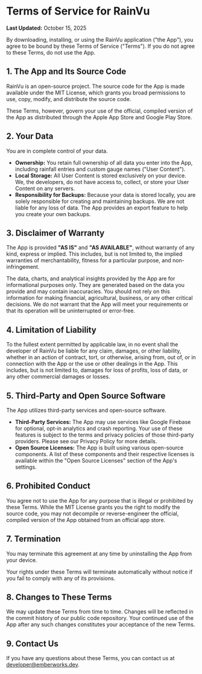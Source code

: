 # Terms of Service for RainVu

**Last Updated:** October 15, 2025

By downloading, installing, or using the RainVu application ("the App"), you agree to be bound by
these Terms of Service ("Terms"). If you do not agree to these Terms, do not use the App.

## 1. The App and Its Source Code

RainVu is an open-source project. The source code for the App is made available under the MIT
License, which grants you broad permissions to use, copy, modify, and distribute the source code.

These Terms, however, govern your use of the official, compiled version of the App as distributed
through the Apple App Store and Google Play Store.

## 2. Your Data

You are in complete control of your data.

* **Ownership:** You retain full ownership of all data you enter into the App, including rainfall
  entries and custom gauge names ("User Content").
* **Local Storage:** All User Content is stored exclusively on your device. We, the developers, do
  not have access to, collect, or store your User Content on any servers.
* **Responsibility for Backups:** Because your data is stored locally, you are solely responsible
  for creating and maintaining backups. We are not liable for any loss of data. The App provides an
  export feature to help you create your own backups.

## 3. Disclaimer of Warranty

The App is provided **"AS IS"** and **"AS AVAILABLE"**, without warranty of any kind, express or
implied. This includes, but is not limited to, the implied warranties of merchantability, fitness
for a particular purpose, and non-infringement.

The data, charts, and analytical insights provided by the App are for informational purposes only.
They are generated based on the data you provide and may contain inaccuracies. You should not
rely on this information for making financial, agricultural, business, or any other critical
decisions. We do not warrant that the App will meet your requirements or that its operation will be
uninterrupted or error-free.

## 4. Limitation of Liability

To the fullest extent permitted by applicable law, in no event shall the developer of RainVu be
liable for any claim, damages, or other liability, whether in an action of contract, tort, or
otherwise, arising from, out of, or in connection with the App or the use or other dealings in the
App. This includes, but is not limited to, damages for loss of profits, loss of data, or any other
commercial damages or losses.

## 5. Third-Party and Open Source Software

The App utilizes third-party services and open-source software.

* **Third-Party Services:** The App may use services like Google Firebase for optional, opt-in
  analytics and crash reporting. Your use of these features is subject to the terms and privacy
  policies of those third-party providers. Please see our Privacy Policy for more details.
* **Open Source Licenses:** The App is built using various open-source components. A list of these
  components and their respective licenses is available within the "Open Source Licenses" section of
  the App's settings.

## 6. Prohibited Conduct

You agree not to use the App for any purpose that is illegal or prohibited by these Terms. While the
MIT License grants you the right to modify the source code, you may not decompile or
reverse-engineer the official, compiled version of the App obtained from an official app store.

## 7. Termination

You may terminate this agreement at any time by uninstalling the App from your device.

Your rights under these Terms will terminate automatically without notice if you fail to comply with
any of its provisions.

## 8. Changes to These Terms

We may update these Terms from time to time. Changes will be reflected in the commit history of our
public code repository. Your continued use of the App after any such changes constitutes your
acceptance of the new Terms.

## 9. Contact Us

If you have any questions about these Terms, you can contact us at developer@emberworks.dev.